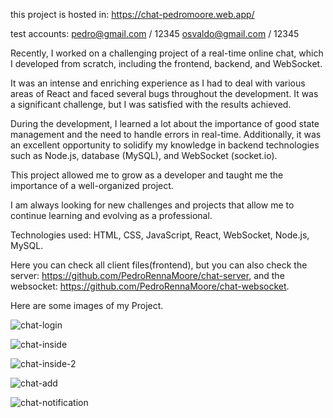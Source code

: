 this project is hosted in: https://chat-pedromoore.web.app/

test accounts: 
pedro@gmail.com / 12345
osvaldo@gmail.com / 12345

Recently, I worked on a challenging project of a real-time online chat, which I developed from scratch, including the frontend, backend, and WebSocket.

It was an intense and enriching experience as I had to deal with various areas of React and faced several bugs throughout the development. It was a significant challenge, but I was satisfied with the results achieved.

During the development, I learned a lot about the importance of good state management and the need to handle errors in real-time. Additionally, it was an excellent opportunity to solidify my knowledge in backend technologies such as Node.js, database (MySQL), and WebSocket (socket.io).

This project allowed me to grow as a developer and taught me the importance of a well-organized project.

I am always looking for new challenges and projects that allow me to continue learning and evolving as a professional.

Technologies used: HTML, CSS, JavaScript, React, WebSocket, Node.js, MySQL.

Here you can check all client files(frontend), but you can also check the server: https://github.com/PedroRennaMoore/chat-server, 
and the websocket: https://github.com/PedroRennaMoore/chat-websocket.

Here are some images of my Project.

![chat-login](https://github.com/PedroRennaMoore/chat-client/assets/113116512/5bddddff-d589-4e8d-a4c9-7238de30fdda)

![chat-inside](https://github.com/PedroRennaMoore/chat-client/assets/113116512/bf78f33e-e2b8-452d-99f9-3b5fd9a6c9de)

![chat-inside-2](https://github.com/PedroRennaMoore/chat-client/assets/113116512/21a7b659-5ce0-4a04-a6b3-4a4017faf88a)

![chat-add](https://github.com/PedroRennaMoore/chat-client/assets/113116512/24b5cb2d-f999-49af-afcb-cb4e4366ab9a)

![chat-notification](https://github.com/PedroRennaMoore/chat-client/assets/113116512/cc948295-047c-4ab3-9c4d-8378f9edb99b)
